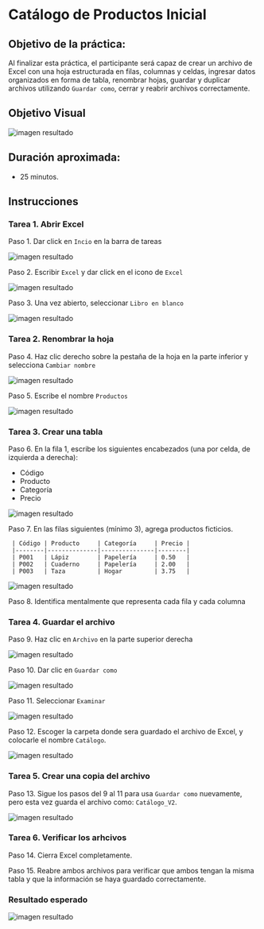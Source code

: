 # Catálogo de Productos Inicial

## Objetivo de la práctica:

Al finalizar esta práctica, el participante será capaz de crear un archivo de Excel con una hoja estructurada en filas, columnas y celdas, ingresar datos organizados en forma de tabla, renombrar hojas, guardar y duplicar archivos utilizando `Guardar como`, cerrar y reabrir archivos correctamente.

## Objetivo Visual

![imagen resultado](..\images\images/cap1_obj.png)

## Duración aproximada:
- 25 minutos.

## Instrucciones 

### Tarea 1. **Abrir Excel**

Paso 1. Dar click en `Incio` en la barra de tareas 

![imagen resultado](..\images\cap1_1.png)

Paso 2. Escribir `Excel` y dar click en el icono de `Excel`

![imagen resultado](..\images\cap1_2.png)

Paso 3. Una vez abierto, seleccionar `Libro en blanco`

![imagen resultado](..\images\cap1_3.png)

### Tarea 2. **Renombrar la hoja**

Paso 4. Haz clic derecho sobre la pestaña de la hoja en la parte inferior y selecciona `Cambiar nombre`

![imagen resultado](..\images\cap1_4.png)

Paso 5. Escribe el nombre `Productos`

![imagen resultado](..\images\cap1_5.png)

### Tarea 3. **Crear una tabla**

Paso 6. En la fila 1, escribe los siguientes encabezados (una por celda, de izquierda a derecha):

- Código
- Producto
- Categoría
- Precio

![imagen resultado](..\images\cap1_6.png)

Paso 7. En las filas siguientes (mínimo 3), agrega productos ficticios.



     | Código | Producto     | Categoría     | Precio |
     |--------|--------------|---------------|--------|
     | P001   | Lápiz        | Papelería     | 0.50   |
     | P002   | Cuaderno     | Papelería     | 2.00   |
     | P003   | Taza         | Hogar         | 3.75   |

![imagen resultado](..\images\cap1_7.png)


Paso 8. Identifica mentalmente que representa cada fila y cada columna

### Tarea 4. **Guardar el archivo**

Paso 9. Haz clic en `Archivo` en la parte superior derecha

![imagen resultado](..\images\cap1_8.png)

Paso 10. Dar clic en `Guardar como`

![imagen resultado](..\images\cap1_9.png)

Paso 11. Seleccionar `Examinar`

![imagen resultado](..\images\cap1_10.png)

Paso 12. Escoger la carpeta donde sera guardado el archivo de Excel, y colocarle el nombre `Catálogo`.

![imagen resultado](..\images\cap1_11.png)

### Tarea 5. **Crear una copia del archivo**

Paso 13. Sigue los pasos del 9 al 11 para usa `Guardar como` nuevamente, pero esta vez guarda el archivo como: `Catálogo_V2`.

![imagen resultado](..\images\cap1_12.png)

### Tarea 6. **Verificar los arhcivos**
 
Paso 14. Cierra Excel completamente.

Paso 15. Reabre ambos archivos para verificar que ambos tengan la misma tabla y que la información se haya guardado correctamente.

### Resultado esperado
![imagen resultado](..\images\cap1_13.png)

